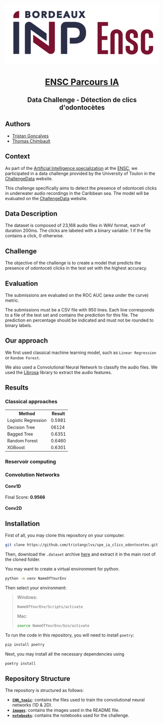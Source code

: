 <br/>
<div align="center" >

![Logo ENSC](images/ENSC.png)


# <u> ENSC Parcours IA </u>
## Data Challenge - Détection de clics d'odontocètes

</div>

## Authors

- [Tristan Gonçalves](https://github.com/tristangclvs)
- [Thomas Chimbault](https://github.com/thomaschlt)

## Context 

As part of the [Artificial Intelligence specialization](https://3aia.notion.site/3aia/Parcours-3A-IA-2023-9917027c682b457dae71fea68c067ad1) at the [ENSC](https://ensc.bordeaux-inp.fr/fr), we participated in a data challenge provided by the University of Toulon in the [ChallengeData](https://challengedata.ens.fr/) website. 

This challenge specifically aims to detect the presence of odontoceti clicks in underwater audio recordings in the Caribbean sea.
The model will be evaluated on the [ChallengeData](https://challengedata.ens.fr/) website.

## Data Description

The dataset is composed of 23,168 audio files in WAV format, each of duration 200ms. The clicks are labeled with a binary variable: 1 if the file contains a click, 0 otherwise.

## Challenge

The objective of the challenge is to create a model that predicts the presence of odontoceti clicks in the test set with the highest accuracy.

## Evaluation

The submissions are evaluated on the ROC AUC (area under the curve) metric. 

The submissions must be a CSV file with 950 lines. Each line corresponds to a file of the test set and contains the prediction for this file. The prediction en percentage should be indicated and must not be rounded to binary labels.

## Our approach

We first used classical machine learning model, such as `Linear Regression` or `Random Forest`.

We also used a Convolutional Neural Network to classify the audio files. We used the [Librosa](https://librosa.org/doc/latest/index.html) library to extract the audio features.

## Results
### Classical approaches

<div align="center">
<table>
    <tr>
        <th>Method</th>
        <th>Result</th>
    </tr>
    <tr>
        <td>Logistic Regression</td>
        <td>0.5981</td>
    </tr>
    <tr>
        <td>Decision  Tree</td>
        <td>06124</td>
    </tr>
    <tr>
        <td>Bagged Tree</td>
        <td>0.6351</td>
    </tr>
    <tr>
        <td>Random Forest</td>
        <td>0.6460</td>
    </tr>
    <tr>
        <td>XGBoost</td>
        <td>0.6301</td>
    </tr>
</table>
</div>

### Reservoir computing

### Convolution Networks
#### Conv1D

Final Score: **0.9566**


#### Conv2D



## Installation

First of all, you may clone this repository on your computer.

```bash
git clone https://github.com/tristangclvs/spe_ia_clics_odontocetes.git
```

Then, download the `.dataset` archive [here](https://drive.google.com/file/d/1gNyw2PcUCYmpCm8lNTyPJ_ydeLdbDQiw/view?usp=sharing) and extract it in the main root of the cloned folder.

You may want to create a virtual environment for python.

```bash
python -m venv NameOfYourEnv
```
Then select your environment:
> Windows:
>```bash
>NameOfYourEnv/Scripts/activate
>```
>Mac:
>```bash
>source NameOfYourEnv/bin/activate
>```


To run the code in this repository, you will need to install `poetry`:
```bash
pip install poetry
```
Next, you may install all the necessary dependencies using 
```bash
poetry install
```

##  Repository Structure

The repository is structured as follows:

<!-- - **`.dataset`**: contains the training and test sets used for the challenge. -->
- **[`CNN_topic`](/CNN_topic/)**: contains the files used to train the convolutional neural networks (1D & 2D).
- **[`images`](/images/)**: contains the images used in the README file.
- **[`notebooks`](/notebooks/)**: contains the notebooks used for the challenge.
<!-- - **`saved_models`**: contains the trained models. -->
<!-- - **`src`**: contains the scripts used for the challenge.  -->
